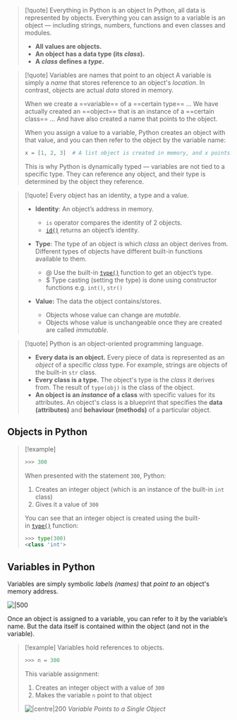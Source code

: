 > [!quote] Everything in Python is an object
> In Python, all data is represented by objects. Everything you can assign to a variable is an object — including strings, numbers, functions and even classes and modules.
> - <b>All values are objects.</b>
> - **An object has a data type (its *class*).** 
> - <abbr data-title="Every class is a type. When you define a class, you create a new type. Objects created from the same class have the same type."><b>A <em>class</em> defines a <em>type</em>.</b></abbr>

> [!quote] Variables are names that point to an object
> A variable is simply a *name* that stores reference to an object's *location*. In contrast, objects are actual <i>data</i> stored in memory.
> 
> When we create a ==variable== of a ==certain type== ...
> We have actually created an ==object== that is an instance of a ==certain class== ...
> And have also created a name that points to the object.
> 
> When you assign a value to a variable, Python creates an object with that value, and you can then refer to the object by the variable name:
> 
> ```python
> x = [1, 2, 3]  # A list object is created in memory, and x points to it
> ```
> 
> This is why Python is dynamically typed — variables are not tied to a specific type.  They can reference any object, and their type is determined by the object they reference.

> [!quote] Every object has an identity, a type and a value.
> - **Identity**: An object’s address in memory. 
> 	- `is` operator compares the identity of 2 objects. 
> 	- [`id()`](https://docs.python.org/3/library/functions.html#id) returns an object’s identity.
> 
> - **Type**: The type of an object is which <i>class</i> an object derives from. Different types of objects have different built-in functions available to them. 
> 	- @ Use the built-in [`type()`](https://docs.python.org/3/library/functions.html#type) function to get an object’s type.
> 	- $ Type casting (setting the type) is done using constructor functions e.g. `int()`, `str()` 
> 
> - **Value:** The data the object contains/stores. 
> 	- Objects whose value can change are *mutable*. 
> 	- Objects whose value is unchangeable once they are created are called _immutable_. 

> [!quote] Python is an object-oriented programming language.
> - **Every data is an object.** Every piece of data is represented as an *object* of a specific *class* type. For example, strings are objects of the built-in `str` class. 
> - **Every class is a type.** The object's type is the <i>class</i> it derives from. The result of `type(obj)` is the class of the object. 
> - **An object is an <i>instance</i> of a class** with specific values for its attributes. An object's class is a blueprint that specifies the **data (attributes)** and **behaviour (methods)** of a particular object. 


## Objects in Python

> [!example]
>
> ```python
> >>> 300
> ```
>
> When presented with the statement `300`, Python:
>
> 1. Creates an integer object (which is an instance of the built-in `int` class)
> 2. Gives it a value of `300` 
>
> You can see that an integer object is created using the built-in [`type()`](https://realpython.com/python-built-in-functions/#creating-and-checking-types-type-isinstance-and-issubclass) function:
>
> ```python
> >>> type(300)
> <class 'int'>
> ```
## Variables in Python
Variables are simply symbolic _labels (names)_ that <i>point to</i> an object's memory address.

![|500](https://files.realpython.com/media/py_memory1.2b6e5f8e5bc9.png)

Once an object is assigned to a variable, you can refer to it by the variable’s name. 
But the data itself is contained within the object (and not in the variable).

> [!example] Variables hold references to objects.
> 
> ```python
> >>> n = 300
> ```
> 
> This variable assignment:
> 
> 1. Creates an integer object with a value of `300` 
> 2. Makes the variable `n` point to that object
> 
> 
> ![|centre|200](https://files.realpython.com/media/t.2d7bcb9afaaf.png)
> <i class="figcaption" id="centre">Variable Points to a Single Object</i>

